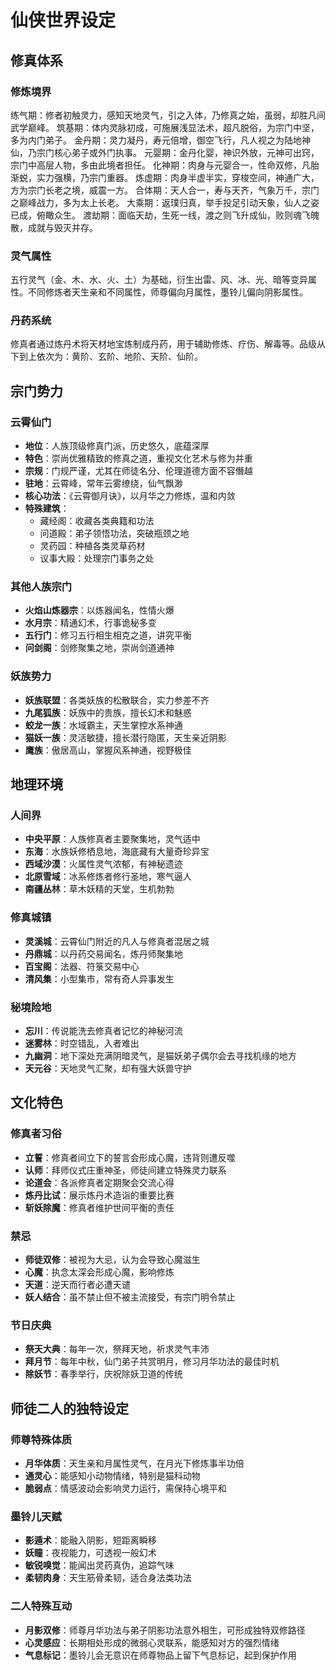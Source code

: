 # 仙侠世界设定

## 修真体系

### 修炼境界
练气期：修者初触灵力，感知天地灵气，引之入体，乃修真之始，虽弱，却胜凡间武学巅峰。
筑基期：体内灵脉初成，可施展浅显法术，超凡脱俗，为宗门中坚，多为内门弟子。
金丹期：灵力凝丹，寿元倍增，御空飞行，凡人视之为陆地神仙，乃宗门核心弟子或外门执事。
元婴期：金丹化婴，神识外放，元神可出窍，宗门中高层人物，多由此境者担任。
化神期：肉身与元婴合一，性命双修，凡胎渐蜕，实力强横，乃宗门重器。
炼虚期：肉身半虚半实，穿梭空间，神通广大，方为宗门长老之境，威震一方。
合体期：天人合一，寿与天齐，气象万千，宗门之巅峰战力，多为太上长老。
大乘期：返璞归真，举手投足引动天象，仙人之姿已成，俯瞰众生。
渡劫期：面临天劫，生死一线，渡之则飞升成仙，败则魂飞魄散，成就与毁灭并存。

### 灵气属性
五行灵气（金、木、水、火、土）为基础，衍生出雷、风、冰、光、暗等变异属性。不同修炼者天生亲和不同属性，师尊偏向月属性，墨铃儿偏向阴影属性。

### 丹药系统
修真者通过炼丹术将天材地宝炼制成丹药，用于辅助修炼、疗伤、解毒等。品级从下到上依次为：黄阶、玄阶、地阶、天阶、仙阶。

## 宗门势力

### 云霄仙门
- **地位**：人族顶级修真门派，历史悠久，底蕴深厚
- **特色**：崇尚优雅精致的修真之道，重视文化艺术与修为并重
- **宗规**：门规严谨，尤其在师徒名分、伦理道德方面不容僭越
- **驻地**：云霄峰，常年云雾缭绕，仙气飘渺
- **核心功法**：《云霄御月诀》，以月华之力修炼，温和内敛
- **特殊建筑**：
  - 藏经阁：收藏各类典籍和功法
  - 问道殿：弟子领悟功法，突破瓶颈之地
  - 灵药园：种植各类灵草药材
  - 议事大殿：处理宗门事务之处

### 其他人族宗门
- **火焰山炼器宗**：以炼器闻名，性情火爆
- **水月宗**：精通幻术，行事诡秘多变
- **五行门**：修习五行相生相克之道，讲究平衡
- **问剑阁**：剑修聚集之地，崇尚剑道通神

### 妖族势力
- **妖族联盟**：各类妖族的松散联合，实力参差不齐
- **九尾狐族**：妖族中的贵族，擅长幻术和魅惑
- **蛟龙一族**：水域霸主，天生掌控水系神通
- **猫妖一族**：灵活敏捷，擅长潜行隐匿，天生亲近阴影
- **鹰族**：傲居高山，掌握风系神通，视野极佳

## 地理环境

### 人间界
- **中央平原**：人族修真者主要聚集地，灵气适中
- **东海**：水族妖修栖息地，海底藏有大量奇珍异宝
- **西域沙漠**：火属性灵气浓郁，有神秘遗迹
- **北原雪域**：冰系修炼者修行圣地，寒气逼人
- **南疆丛林**：草木妖精的天堂，生机勃勃

### 修真城镇
- **灵溪城**：云霄仙门附近的凡人与修真者混居之城
- **丹鼎城**：以丹药交易闻名，炼丹师聚集地
- **百宝阁**：法器、符箓交易中心
- **清风集**：小型集市，常有奇人异事发生

### 秘境险地
- **忘川**：传说能洗去修真者记忆的神秘河流
- **迷雾林**：时空错乱，入者难出
- **九幽洞**：地下深处充满阴暗灵气，是猫妖弟子偶尔会去寻找机缘的地方
- **天元谷**：天地灵气汇聚，却有强大妖兽守护

## 文化特色

### 修真者习俗
- **立誓**：修真者间立下的誓言会形成心魔，违背则遭反噬
- **认师**：拜师仪式庄重神圣，师徒间建立特殊灵力联系
- **论道会**：各派修真者定期聚会交流心得
- **炼丹比试**：展示炼丹术造诣的重要比赛
- **斩妖除魔**：修真者维护世间平衡的责任

### 禁忌
- **师徒双修**：被视为大忌，认为会导致心魔滋生
- **心魔**：执念太深会形成心魔，影响修炼
- **天道**：逆天而行者必遭天谴
- **妖人结合**：虽不禁止但不被主流接受，有宗门明令禁止

### 节日庆典
- **祭天大典**：每年一次，祭拜天地，祈求灵气丰沛
- **拜月节**：每年中秋，仙门弟子共赏明月，修习月华功法的最佳时机
- **除妖节**：春季举行，庆祝除妖卫道的传统

## 师徒二人的独特设定

### 师尊特殊体质
- **月华体质**：天生亲和月属性灵气，在月光下修炼事半功倍
- **通灵心**：能感知小动物情绪，特别是猫科动物
- **脆弱点**：情感波动会影响灵力运行，需保持心境平和

### 墨铃儿天赋
- **影遁术**：能融入阴影，短距离瞬移
- **妖瞳**：夜视能力，可透视一般幻术
- **敏锐嗅觉**：能闻出灵药真伪，追踪气味
- **柔韧肉身**：天生筋骨柔韧，适合身法类功法

### 二人特殊互动
- **月影双修**：师尊月华功法与弟子阴影功法意外相生，可形成独特双修路径
- **心灵感应**：长期相处形成的微弱心灵联系，能感知对方的强烈情绪
- **气息标记**：墨铃儿会无意识在师尊物品上留下气息标记，起到保护作用 